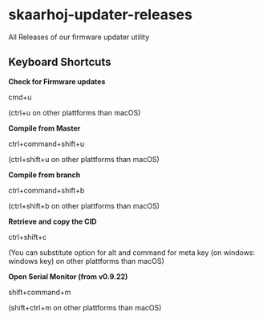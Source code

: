 # skaarhoj-updater-releases
All Releases of our firmware updater utility

## Keyboard Shortcuts


**Check for Firmware updates**

cmd+u

(ctrl+u on other plattforms than macOS)

**Compile from Master**

ctrl+command+shift+u

(ctrl+shift+u on other plattforms than macOS)

**Compile from branch**

ctrl+command+shift+b

(ctrl+shift+b on other plattforms than macOS)

**Retrieve and copy the CID**

ctrl+shift+c

(You can substitute option for alt and command for meta key (on windows: windows key) on other plattforms than macOS)

**Open Serial Monitor (from v0.9.22)**

shift+command+m

(shift+ctrl+m on other plattforms than macOS)
